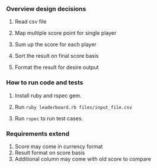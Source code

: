 ### Overview design decisions
1. Read csv file

2. Map multiple score point for single player

3. Sum up the score for each player

4. Sort the result on final score basis

5. Format the result for desire output

### How to run code and tests
1. Install ruby and rspec gem.

2. Run `ruby leaderboard.rb files/input_file.csv`

3. Run `rspec` to run test cases.


### Requirements extend
1. Score may come in currency format
2. Result format on score basis
3. Additional column may come with old score to compare
